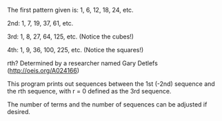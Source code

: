 The first pattern given is:
1, 6, 12, 18, 24, etc.

2nd:
1, 7, 19, 37, 61, etc.

3rd:
1, 8, 27, 64, 125, etc. (Notice the cubes!)

4th:
1, 9, 36, 100, 225, etc. (Notice the squares!)

rth?
Determined by a researcher named Gary Detlefs (http://oeis.org/A024166)

This program prints out sequences between the 1st (-2nd) sequence and the rth sequence, with r = 0 defined as the 3rd sequence. 

The number of terms and the number of sequences can be adjusted if desired.
